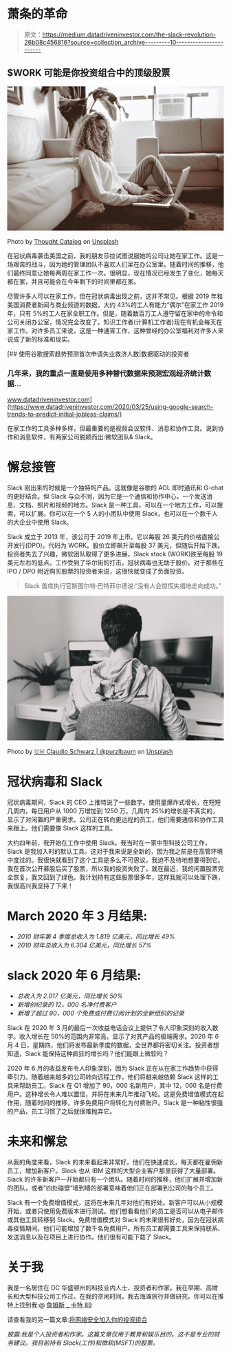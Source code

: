 # 萧条的革命

> 原文：<https://medium.datadriveninvestor.com/the-slack-revolution-26b08c456816?source=collection_archive---------10----------------------->

## $WORK 可能是你投资组合中的顶级股票

![](img/a41691a3ce81f1f911767dafdc67fd19.png)

Photo by [Thought Catalog](https://unsplash.com/@thoughtcatalog?utm_source=medium&utm_medium=referral) on [Unsplash](https://unsplash.com?utm_source=medium&utm_medium=referral)

在冠状病毒袭击美国之前，我的朋友莎拉试图说服她的公司让她在家工作。这是一场艰苦的战斗，因为她的管理团队不喜欢人们呆在办公室里。随着时间的推移，他们最终同意让她每两周在家工作一次。很明显，现在情况已经发生了变化，她每天都在家，并且可能会在今年剩下的时间里都在家。

尽管许多人可以在家工作，但在冠状病毒出现之前，这并不常见。根据 2019 年和美国消费者新闻与商业频道的数据，大约 43%的工人有能力“偶尔”在家工作 2019 年，只有 5%的工人在家全职工作。但是，随着数百万工人遵守留在家中的命令和公司关闭办公室，情况完全改变了。知识工作者(计算机工作者)现在有机会每天在家工作。对许多员工来说，这是一种通宵工作，这种曾经的办公室福利对许多人来说成了新的标准和现实。

[](https://www.datadriveninvestor.com/2020/03/25/using-google-search-trends-to-predict-initial-jobless-claims/) [## 使用谷歌搜索趋势预测首次申请失业救济人数|数据驱动的投资者

### 几年来，我的重点一直是使用多种替代数据来预测宏观经济统计数据…

www.datadriveninvestor.com](https://www.datadriveninvestor.com/2020/03/25/using-google-search-trends-to-predict-initial-jobless-claims/) 

在家工作的工具多种多样，但最重要的是视频会议软件、消息和协作工具。说到协作和消息软件，有两家公司脱颖而出:微软团队& Slack。

# 懈怠接管

Slack 刚出来的时候是一个独特的产品。这就像是谷歌的 AOL 即时通讯和 G-chat 的更好结合。但 Slack 与众不同，因为它是一个通信和协作中心，一个发送消息、文档、照片和视频的地方。Slack 是一种工具，可以在一个地方工作，可以搜索，可以扩展。你可以在一个 5 人的小团队中使用 Slack，也可以在一个数千人的大企业中使用 Slack。

Slack 成立于 2013 年，该公司于 2019 年上市。它以每股 26 美元的价格直接公开发行(DPO)，代码为 WORK。股价立即飙升至每股 37 美元，但随后开始下跌。投资者失去了兴趣，微软团队取得了更多进展，Slack stock (WORK)跌至每股 19 美元左右的低点。工作受到了华尔街的打击，冠状病毒也无助于股价。对于那些在 IPO / DPO 附近购买股票的投资者来说，这很快就变成了负面投资。

> Slack 首席执行官斯图尔特·巴特菲尔德说:“没有人会惊慌失措地走向成功。”

![](img/072d3c3b5510510dc14476d60468748b.png)

Photo by [🇨🇭 Claudio Schwarz | @purzlbaum](https://unsplash.com/@purzlbaum?utm_source=medium&utm_medium=referral) on [Unsplash](https://unsplash.com?utm_source=medium&utm_medium=referral)

# 冠状病毒和 Slack

冠状病毒期间，Slack 的 CEO 上推特说了一些数字。使用量爆炸式增长，在短短几周内，每日用户从 1000 万增加到 1250 万。几周内 25%的增长是不真实的，显示了对闲置的严重需求。公司正在转向更远程的员工，他们需要通信和协作工具来跟上。他们需要像 Slack 这样的工具。

大约四年前，我开始在工作中使用 Slack。我当时在一家中型科技公司工作，Slack 是我加入时的默认工具。这对于我来说是全新的，因为我之前是在高管环境中度过的。我很快就看到了这个工具是多么不可思议，我迫不及待地想要得到它。我在首次公开募股后买了股票，所以我的投资失败了。就在最近，我的闲置股票完全恢复，我又回到了绿色。我计划持有这些股票很多年，这样我就可以处理下跌，我很高兴我坚持了下来！

# March 2020 年 3 月结果:

*   *2010 财年第 4 季度总收入为 1.819 亿美元，同比增长 49%*
*   *2010 财年总收入为 6.304 亿美元，同比增长 57%*

# slack 2020 年 6 月结果:

*   *总收入为 2.017 亿美元，同比增长 50%*
*   *新增创纪录的 12，000 名净付费客户*
*   *新增了超过 90，000 个免费或付费订阅计划的全新组织的记录*

Slack 在 2020 年 3 月的最后一次收益电话会议上提供了令人印象深刻的收入数字。收入增长在 50%的范围内非常高，显示了对其产品的极端需求。2020 年 6 月 4 日，星期四，他们将发布最新季度的数据，全世界都将密切关注。投资者想知道，Slack 能保持这种疯狂的增长吗？他们能跟上微软吗？

2020 年 6 月的收益发布令人印象深刻，因为 Slack 正在从在家工作趋势中获得牵引力。随着越来越多的公司转向远程工作，他们将越来越依赖 Slack 这样的工具来帮助员工。Slack 在 Q1 增加了 90，000 名新用户，其中 12，000 名是付费用户。这种增长令人难以置信，并将在未来几年推动飞轮。这是免费增值模式在起作用，随着时间的推移，许多免费用户将转化为付费账户。Slack 是一种粘性很强的产品，员工习惯了之后就很难抛弃它。

# 未来和懈怠

从我的角度来看，Slack 的未来看起来非常好。他们在快速成长，每天都在雇佣新员工，增加新客户。Slack 也从 IBM 这样的大型企业客户那里获得了大量部署。Slack 的许多新客户一开始都只有一个团队。随着时间的推移，他们扩展并增加新的团队，或者“四处碰壁”墙到墙的部署意味着他们正在部署到公司的每个员工。

Slack 有一个免费增值模式，这将在未来几年对他们有好处。新客户可以从小规模开始，或者只使用免费版本进行测试。他们想看看他们的员工是否可以从电子邮件或其他工具转移到 Slack。免费增值模式对 Slack 的未来很有好处，因为在冠状病毒疫情期间，他们可能增加了数千名免费用户。所有员工都需要工具来保持联系、发送消息以及在项目上进行协作。他们很有可能下载了 Slack。

# 关于我

我是一名居住在 DC 华盛顿州的科技业内人士、投资者和作家。我在早期、高增长和大型科技公司工作过。在我的空闲时间，我去海滩旅行并做研究。你可以在推特上找到我:@ [詹姆斯 _ 卡特 89](https://twitter.com/james_carter89)

请查看我的另一篇文章:[将网络安全加入你的投资组合](https://medium.com/datadriveninvestor/adding-cyber-security-to-your-portfolio-e981383985d8)

*披露:我是个人投资者和作家。这篇文章仅用于教育和娱乐目的。这不是专业的财务建议。我目前持有 Slack(工作)和微软(MSFT)的股票。*
